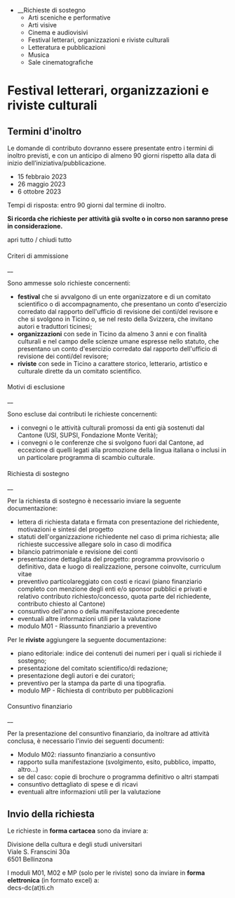   * __Richieste di sostegno
    * Arti sceniche e performative
    * Arti visive
    * Cinema e audiovisivi
    * Festival letterari, organizzazioni e riviste culturali
    * Letteratura e pubblicazioni
    * Musica
    * Sale cinematografiche

#  Festival letterari, organizzazioni e riviste culturali

##  Termini d'inoltro

Le domande di contributo dovranno essere presentate entro i termini di inoltro
previsti, e con un anticipo di almeno 90 giorni rispetto alla data di inizio
dell’iniziativa/pubblicazione.

  * 15 febbraio 2023
  * 26 maggio 2023
  * 6 ottobre 2023

Tempi di risposta: entro 90 giorni dal termine di inoltro.

 **Si ricorda che richieste per attività già svolte o in corso non saranno
prese in considerazione.**

apri tutto / chiudi tutto

####

Criteri di ammissione

 __

Sono ammesse solo richieste concernenti:

  *  **festival** che si avvalgono di un ente organizzatore e di un comitato scientifico o di accompagnamento, che presentano un conto d'esercizio corredato dal rapporto dell'ufficio di revisione dei conti/del revisore e che si svolgono in Ticino o, se nel resto della Svizzera, che invitano autori e traduttori ticinesi;
  *  **organizzazioni** con sede in Ticino da almeno 3 anni e con finalità culturali e nel campo delle scienze umane espresse nello statuto, che presentano un conto d'esercizio corredato dal rapporto dell'ufficio di revisione dei conti/del revisore;
  *  **riviste** con sede in Ticino a carattere storico, letterario, artistico e culturale dirette da un comitato scientifico. 

####

Motivi di esclusione

 __

Sono escluse dai contributi le richieste concernenti:

  * i convegni o le attività culturali promossi da enti già sostenuti dal Cantone (USI, SUPSI, Fondazione Monte Verità);
  * i convegni o le conferenze che si svolgono fuori dal Cantone, ad eccezione di quelli legati alla promozione della lingua italiana o inclusi in un particolare programma di scambio culturale.

####

Richiesta di sostegno

 __

Per la richiesta di sostegno è necessario inviare la seguente documentazione:

  * lettera di richiesta datata e firmata con presentazione del richiedente, motivazioni e sintesi del progetto
  * statuti dell'organizzazione richiedente nel caso di prima richiesta; alle richieste successive allegare solo in caso di modifica
  * bilancio patrimoniale e revisione dei conti
  * presentazione dettagliata del progetto: programma provvisorio o definitivo, data e luogo di realizzazione, persone coinvolte, curriculum vitae
  * preventivo particolareggiato con costi e ricavi (piano finanziario completo con menzione degli enti e/o sponsor pubblici e privati e relativo contributo richiesto/concesso, quota parte del richiedente, contributo chiesto al Cantone)
  * consuntivo dell'anno o della manifestazione precedente
  * eventuali altre informazioni utili per la valutazione
  * modulo M01 - Riassunto finanziario a preventivo

  
Per le **riviste** aggiungere la seguente documentazione:

  * piano editoriale: indice dei contenuti dei numeri per i quali si richiede il sostegno;
  * presentazione del comitato scientifico/di redazione;
  * presentazione degli autori e dei curatori;
  * preventivo per la stampa da parte di una tipografia.
  * modulo MP - Richiesta di contributo per pubblicazioni

####

Consuntivo finanziario

 __

Per la presentazione del consuntivo finanziario, da inoltrare ad attività
conclusa, è necessario l'invio dei seguenti documenti:

  * Modulo M02: riassunto finanziario a consuntivo
  * rapporto sulla manifestazione (svolgimento, esito, pubblico, impatto, altro...)
  * se del caso: copie di brochure o programma definitivo o altri stampati
  * consuntivo dettagliato di spese e di ricavi
  * eventuali altre informazioni utili per la valutazione

##  Invio della richiesta

Le richieste in **forma cartacea** sono da inviare a:  
  
Divisione della cultura e degli studi universitari  
Viale S. Franscini 30a  
6501 Bellinzona

I moduli M01, M02 e MP (solo per le riviste) sono da inviare in **forma
elettronica** (in formato excel) a:  
decs-dc(at)ti.ch

